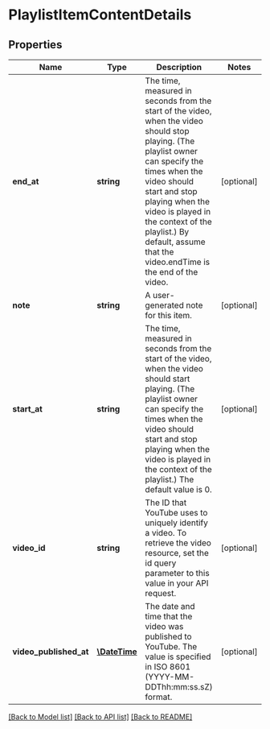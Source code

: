 # PlaylistItemContentDetails

## Properties
Name | Type | Description | Notes
------------ | ------------- | ------------- | -------------
**end_at** | **string** | The time, measured in seconds from the start of the video, when the video should stop playing. (The playlist owner can specify the times when the video should start and stop playing when the video is played in the context of the playlist.) By default, assume that the video.endTime is the end of the video. | [optional] 
**note** | **string** | A user-generated note for this item. | [optional] 
**start_at** | **string** | The time, measured in seconds from the start of the video, when the video should start playing. (The playlist owner can specify the times when the video should start and stop playing when the video is played in the context of the playlist.) The default value is 0. | [optional] 
**video_id** | **string** | The ID that YouTube uses to uniquely identify a video. To retrieve the video resource, set the id query parameter to this value in your API request. | [optional] 
**video_published_at** | [**\DateTime**](\DateTime.md) | The date and time that the video was published to YouTube. The value is specified in ISO 8601 (YYYY-MM-DDThh:mm:ss.sZ) format. | [optional] 

[[Back to Model list]](../README.md#documentation-for-models) [[Back to API list]](../README.md#documentation-for-api-endpoints) [[Back to README]](../README.md)


